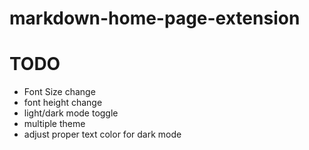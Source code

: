 # markdown-home-page-extension

# TODO

- Font Size change
- font height change
- light/dark mode toggle
- multiple theme
- adjust proper text color for dark mode
